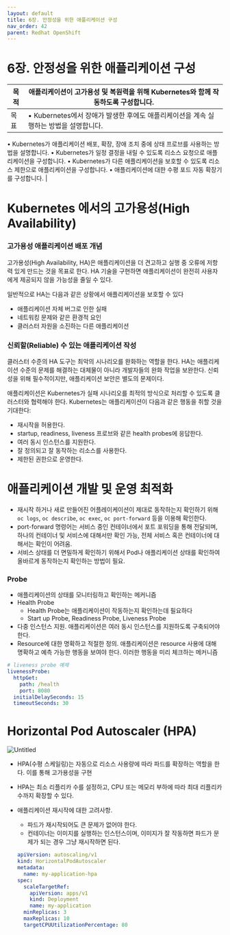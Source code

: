 ```yaml
---
layout: default
title: 6장. 안정성을 위한 애플리케이션 구성
nav_order: 42
parent: Redhat OpenShift
---
```


# 6장. 안정성을 위한 애플리케이션 구성

| 목적 | 애플리케이션이 고가용성 및 복원력을 위해 Kubernetes와 함께 작동하도록 구성합니다. |
| --- | --- |
| 목표 | • Kubernetes에서 장애가 발생한 후에도 애플리케이션을 계속 실행하는 방법을 설명합니다.
• Kubernetes가 애플리케이션 배포, 확장, 장애 조치 중에 상태 프로브를 사용하는 방법을 설명합니다.
• Kubernetes가 일정 결정을 내릴 수 있도록 리소스 요청으로 애플리케이션을 구성합니다.
• Kubernetes가 다른 애플리케이션을 보호할 수 있도록 리소스 제한으로 애플리케이션을 구성합니다.
• 애플리케이션에 대한 수평 포드 자동 확장기를 구성합니다. |

# Kubernetes 에서의 고가용성(High Availability)

### 고가용성 애플리케이션 배포 개념

고가용성(High Availability, HA)은 애플리케이션을 더 견고하고 실행 중 오류에 저항력 있게 만드는 것을 목표로 한다. HA 기술을 구현하면 애플리케이션이 완전히 사용자에게 제공되지 않을 가능성을 줄일 수 있다.

일반적으로 HA는 다음과 같은 상황에서 애플리케이션을 보호할 수 있다

- 애플리케이션 자체 버그로 인한 실패
- 네트워킹 문제와 같은 환경적 요인
- 클러스터 자원을 소진하는 다른 애플리케이션

### 신뢰할(**Reliable)** 수 있는 애플리케이션 작성

클러스터 수준의 HA 도구는 최악의 시나리오를 완화하는 역할을 한다. HA는 애플리케이션 수준의 문제를 해결하는 대체물이 아니라 개발자들의 완화 작업을 보완한다. 신뢰성을 위해 필수적이지만, 애플리케이션 보안은 별도의 문제이다.

애플리케이션은 Kubernetes가 실패 시나리오를 최적의 방식으로 처리할 수 있도록 클러스터와 협력해야 한다. Kubernetes는 애플리케이션이 다음과 같은 행동을 취할 것을 기대한다:

- 재시작을 허용한다.
- startup, readiness, liveness 프로브와 같은 health probes에 응답한다.
- 여러 동시 인스턴스를 지원한다.
- 잘 정의되고 잘 동작하는 리소스를 사용한다.
- 제한된 권한으로 운영한다.

# 애플리케이션 개발 및 운영 최적화

- 재시작 하거나 새로 만들어진 어플레이케이션이 제대로 동작하는지 확인하기 위해 `oc logs`, `oc describe`, `oc exec`, `oc port-forward` 등을 이용해 확인한다.
- port-forward 명령어는 서비스 중인 컨테이너에서 포트 포워딩을 통해 전달되며, 하나의 컨테이너 및 서비스에 대해서만 확인 가능, 전체 서비스 혹은 컨테이너에 대해서는 확인이 어려움.
- 서비스 상태를 더 면밀하게 확인하기 위해서 Pod나 애플리케이션 상태를 확인하여 올바르게 동작하는지 확인하는 방법이 필요.

### Probe

- 애플리케이션의 상태를 모니터링하고 확인하는 메커니즘
- Health Probe
    - Health Probe는 애플리케이션이 작동하는지 확인하는데 필요하다
    - Start up Probe, Readiness Probe, Liveness Probe
- 다중 인스턴스 지원. 애플리케이션은 여러 동시 인스턴스를 지원하도록 구축되어야 한다.
- Resource에 대한 명확하고 적절한 정의. 애플리케이션은 resource 사용에 대해 명확하고 예측 가능한 행동을 보여야 한다. 이러한 행동을 미리 체크하는 메커니즘

```yaml
# liveness probe 예제
livenessProbe:
  httpGet:
    path: /health
    port: 8080
  initialDelaySeconds: 15
  timeoutSeconds: 30
```

# Horizontal Pod Autoscaler (HPA)

![Untitled](6%E1%84%8C%E1%85%A1%E1%86%BC%20%E1%84%8B%E1%85%A1%E1%86%AB%E1%84%8C%E1%85%A5%E1%86%BC%E1%84%89%E1%85%A5%E1%86%BC%E1%84%8B%E1%85%B3%E1%86%AF%20%E1%84%8B%E1%85%B1%E1%84%92%E1%85%A1%E1%86%AB%20%E1%84%8B%E1%85%A2%E1%84%91%E1%85%B3%E1%86%AF%E1%84%85%E1%85%B5%E1%84%8F%E1%85%A6%E1%84%8B%E1%85%B5%E1%84%89%E1%85%A7%E1%86%AB%20%E1%84%80%E1%85%AE%E1%84%89%E1%85%A5%E1%86%BC%20ba2be1152d504d058155c862c19176e8/Untitled.png)

- HPA(수평 스케일링)는 자동으로 리소스 사용량에 따라 파드를 확장하는 역할을 한다. 이를 통해 고가용성을 구현
- HPA는 최소 리플리카 수를 설정하고, CPU 또는 메모리 부하에 따라 최대 리플리카 수까지 확장할 수 있다.
- 애플리케이션 재시작에 대한 고려사항.
    - 파드가 재시작되어도 큰 문제가 없어야 한다.
    - 컨테이너는 이미지를 실행하는 인스턴스이며, 이미지가 잘 작동하면 파드가 문제가 되는 경우 그냥 재시작하면 된다.
    
    ```yaml
    apiVersion: autoscaling/v1
    kind: HorizontalPodAutoscaler
    metadata:
      name: my-application-hpa
    spec:
      scaleTargetRef:
        apiVersion: apps/v1
        kind: Deployment
        name: my-application
      minReplicas: 3
      maxReplicas: 10
      targetCPUUtilizationPercentage: 80
    
    ```